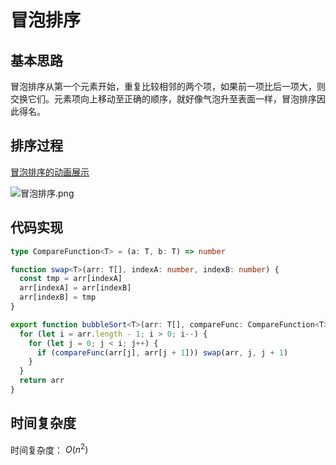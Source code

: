 # 冒泡排序

## 基本思路

冒泡排序从第一个元素开始，重复比较相邻的两个项，如果前一项比后一项大，则交换它们。元素项向上移动至正确的顺序，就好像气泡升至表面一样，冒泡排序因此得名。

## 排序过程

[冒泡排序的动画展示](https://algorithm-visualizer.org/brute-force/bubble-sort)

![冒泡排序.png](https://cdn.luohuidong.cn/bubble-sort.jpg)

## 代码实现

```typescript
type CompareFunction<T> = (a: T, b: T) => number

function swap<T>(arr: T[], indexA: number, indexB: number) {
  const tmp = arr[indexA]
  arr[indexA] = arr[indexB]
  arr[indexB] = tmp
}

export function bubbleSort<T>(arr: T[], compareFunc: CompareFunction<T>) {
  for (let i = arr.length - 1; i > 0; i--) {
    for (let j = 0; j < i; j++) {
      if (compareFunc(arr[j], arr[j + 1])) swap(arr, j, j + 1)
    }
  }
  return arr
}
```

## 时间复杂度

时间复杂度： $O(n^2)$
